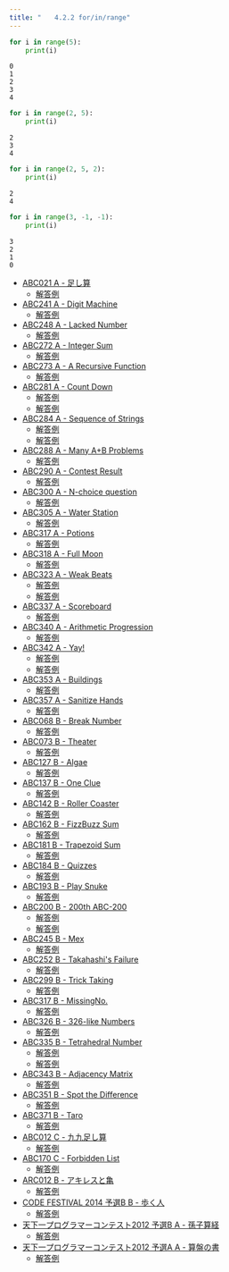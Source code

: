 ```yaml
---
title: "　　4.2.2 for/in/range"
---
```


```python:サンプルコード：sample_228.py
for i in range(5):
    print(i)
```

```text:実行結果
0
1
2
3
4
```

```python:サンプルコード：sample_229.py
for i in range(2, 5):
    print(i)
```

```text:実行結果
2
3
4
```

```python:サンプルコード：sample_230.py
for i in range(2, 5, 2):
    print(i)
```

```text:実行結果
2
4
```

```python:サンプルコード：sample_231.py
for i in range(3, -1, -1):
    print(i)
```

```text:実行結果
3
2
1
0
```

- [ABC021 A - 足し算](https://atcoder.jp/contests/abc021/tasks/abc021_a)
    - [解答例](https://atcoder.jp/contests/abc021/submissions/34753225)
- [ABC241 A - Digit Machine](https://atcoder.jp/contests/abc241/tasks/abc241_a)
    - [解答例](https://atcoder.jp/contests/abc241/submissions/29728587)
- [ABC248 A - Lacked Number](https://atcoder.jp/contests/abc248/tasks/abc248_a)
    - [解答例](https://atcoder.jp/contests/abc248/submissions/31422592)
- [ABC272 A - Integer Sum](https://atcoder.jp/contests/abc272/tasks/abc272_a)
    - [解答例](https://atcoder.jp/contests/abc272/submissions/35512979)
- [ABC273 A - A Recursive Function](https://atcoder.jp/contests/abc273/tasks/abc273_a)
    - [解答例](https://atcoder.jp/contests/abc273/submissions/36077447)
- [ABC281 A - Count Down](https://atcoder.jp/contests/abc281/tasks/abc281_a)
    - [解答例](https://atcoder.jp/contests/abc281/submissions/37473387)
    - [解答例](https://atcoder.jp/contests/abc281/submissions/37473367)
- [ABC284 A - Sequence of Strings](https://atcoder.jp/contests/abc284/tasks/abc284_a)
    - [解答例](https://atcoder.jp/contests/abc284/submissions/38341398)
    - [解答例](https://atcoder.jp/contests/abc284/submissions/38341414)
- [ABC288 A - Many A+B Problems](https://atcoder.jp/contests/abc288/tasks/abc288_a)
    - [解答例](https://atcoder.jp/contests/abc288/submissions/38625101)
- [ABC290 A - Contest Result](https://atcoder.jp/contests/abc290/tasks/abc290_a)
    - [解答例](https://atcoder.jp/contests/abc290/submissions/39473014)
- [ABC300 A - N-choice question](https://atcoder.jp/contests/abc300/tasks/abc300_a)
    - [解答例](https://atcoder.jp/contests/abc300/submissions/41234474)
- [ABC305 A - Water Station](https://atcoder.jp/contests/abc305/tasks/abc305_a)
    - [解答例](https://atcoder.jp/contests/abc305/submissions/43162269)
- [ABC317 A - Potions](https://atcoder.jp/contests/abc317/tasks/abc317_a)
    - [解答例](https://atcoder.jp/contests/abc317/submissions/45417158)
- [ABC318 A - Full Moon](https://atcoder.jp/contests/abc318/tasks/abc318_a)
    - [解答例](https://atcoder.jp/contests/abc318/submissions/45329540)
- [ABC323 A - Weak Beats](https://atcoder.jp/contests/abc323/tasks/abc323_a)
    - [解答例](https://atcoder.jp/contests/abc323/submissions/46358344)
    - [解答例](https://atcoder.jp/contests/abc323/submissions/46358373)
- [ABC337 A - Scoreboard](https://atcoder.jp/contests/abc337/tasks/abc337_a)
    - [解答例](https://atcoder.jp/contests/abc337/submissions/49979328)
- [ABC340 A - Arithmetic Progression](https://atcoder.jp/contests/abc340/tasks/abc340_a)
    - [解答例](https://atcoder.jp/contests/abc340/submissions/50291451)
- [ABC342 A - Yay!](https://atcoder.jp/contests/abc342/tasks/abc342_a)
    - [解答例](https://atcoder.jp/contests/abc342/submissions/50628471)
    - [解答例](https://atcoder.jp/contests/abc342/submissions/50628703)
- [ABC353 A - Buildings](https://atcoder.jp/contests/abc353/tasks/abc353_a)
    - [解答例](https://atcoder.jp/contests/abc353/submissions/53400195)
- [ABC357 A - Sanitize Hands](https://atcoder.jp/contests/abc357/tasks/abc357_a)
    - [解答例](https://atcoder.jp/contests/abc357/submissions/55099574)
- [ABC068 B - Break Number](https://atcoder.jp/contests/abc068/tasks/abc068_b)
    - [解答例](https://atcoder.jp/contests/abc068/submissions/15224443)
- [ABC073 B - Theater](https://atcoder.jp/contests/abc073/tasks/abc073_b)
    - [解答例](https://atcoder.jp/contests/abc073/submissions/15569768)
- [ABC127 B - Algae](https://atcoder.jp/contests/abc127/tasks/abc127_b)
    - [解答例](https://atcoder.jp/contests/abc127/submissions/35453870)
- [ABC137 B - One Clue](https://atcoder.jp/contests/abc137/tasks/abc137_b)
    - [解答例](https://atcoder.jp/contests/abc137/submissions/15407577)
- [ABC142 B - Roller Coaster](https://atcoder.jp/contests/abc142/tasks/abc142_b)
    - [解答例](https://atcoder.jp/contests/abc142/submissions/15407608)
- [ABC162 B - FizzBuzz Sum](https://atcoder.jp/contests/abc162/tasks/abc162_b)
    - [解答例](https://atcoder.jp/contests/abc162/submissions/11871903)
- [ABC181 B - Trapezoid Sum](https://atcoder.jp/contests/abc181/tasks/abc181_b)
    - [解答例](https://atcoder.jp/contests/abc181/submissions/21427372)
- [ABC184 B - Quizzes](https://atcoder.jp/contests/abc184/tasks/abc184_b)
    - [解答例](https://atcoder.jp/contests/abc184/submissions/21390430)
- [ABC193 B - Play Snuke](https://atcoder.jp/contests/abc193/tasks/abc193_b)
    - [解答例](https://atcoder.jp/contests/abc193/submissions/21278124)
- [ABC200 B - 200th ABC-200](https://atcoder.jp/contests/abc200/tasks/abc200_b)
    - [解答例](https://atcoder.jp/contests/abc200/submissions/22520047)
    - [解答例](https://atcoder.jp/contests/abc200/submissions/22520403)
- [ABC245 B - Mex](https://atcoder.jp/contests/abc245/tasks/abc245_b)
    - [解答例](https://atcoder.jp/contests/abc245/submissions/30576762)
- [ABC252 B - Takahashi's Failure](https://atcoder.jp/contests/abc252/tasks/abc252_b)
    - [解答例](https://atcoder.jp/contests/abc252/submissions/31907423)
- [ABC299 B - Trick Taking](https://atcoder.jp/contests/abc299/tasks/abc299_b)
    - [解答例](https://atcoder.jp/contests/abc299/submissions/43976698)
- [ABC317 B - MissingNo.](https://atcoder.jp/contests/abc317/tasks/abc317_b)
    - [解答例](https://atcoder.jp/contests/abc317/submissions/45749674)
- [ABC326 B - 326-like Numbers](https://atcoder.jp/contests/abc326/tasks/abc326_b)
    - [解答例](https://atcoder.jp/contests/abc326/submissions/47074583)
- [ABC335 B - Tetrahedral Number](https://atcoder.jp/contests/abc335/tasks/abc335_b)
    - [解答例](https://atcoder.jp/contests/abc335/submissions/49238578)
    - [解答例](https://atcoder.jp/contests/abc335/submissions/49238604)
- [ABC343 B - Adjacency Matrix](https://atcoder.jp/contests/abc343/tasks/abc343_b)
    - [解答例](https://atcoder.jp/contests/abc343/submissions/50863606)
- [ABC351 B - Spot the Difference](https://atcoder.jp/contests/abc351/tasks/abc351_b)
    - [解答例](https://atcoder.jp/contests/abc351/submissions/57848534)
- [ABC371 B - Taro](https://atcoder.jp/contests/abc371/tasks/abc371_b)
    - [解答例](https://atcoder.jp/contests/abc371/submissions/57822431)
- [ABC012 C - 九九足し算](https://atcoder.jp/contests/abc012/tasks/abc012_3)
    - [解答例](https://atcoder.jp/contests/abc012/submissions/37119824)
- [ABC170 C - Forbidden List](https://atcoder.jp/contests/abc170/tasks/abc170_c)
    - [解答例](https://atcoder.jp/contests/abc170/submissions/14364097)
- [ARC012 B - アキレスと亀](https://atcoder.jp/contests/arc012/tasks/arc012_2)
    - [解答例](https://atcoder.jp/contests/arc012/submissions/15407797)
- [CODE FESTIVAL 2014 予選B B - 歩く人](https://atcoder.jp/contests/code-festival-2014-qualb/tasks/code_festival_qualB_b)
    - [解答例](https://atcoder.jp/contests/code-festival-2014-qualb/submissions/15407838)
- [天下一プログラマーコンテスト2012 予選B A - 孫子算経](https://atcoder.jp/contests/tenka1-2012-qualB/tasks/tenka1_2012_5)
    - [解答例](https://atcoder.jp/contests/tenka1-2012-qualB/submissions/15407848)
- [天下一プログラマーコンテスト2012 予選A A - 算盤の書](https://atcoder.jp/contests/tenka1-2012-qualA/tasks/tenka1_2012_qualA_1)
    - [解答例](https://atcoder.jp/contests/tenka1-2012-qualA/submissions/15407874)